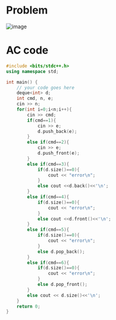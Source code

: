 # Problem
![image](https://user-images.githubusercontent.com/85293841/182861208-04eb438e-878a-460c-9852-6ec76ee223f6.png)
# AC code
```cpp
#include <bits/stdc++.h>
using namespace std;

int main() {
	// your code goes here
	deque<int> d;
	int cmd, n, e;
	cin >> n;
	for(int i=0;i<n;i++){
		cin >> cmd;
		if(cmd==1){
			cin >> e;
			d.push_back(e);
		}
		else if(cmd==2){
			cin >> e;
			d.push_front(e);
		}
		else if(cmd==3){
			if(d.size()==0){
				cout << "error\n";
			}
			else cout <<d.back()<<'\n';
		}
		else if(cmd==4){
			if(d.size()==0){
				cout << "error\n";
			}
			else cout <<d.front()<<'\n';
		}
		else if(cmd==5){
			if(d.size()==0){
				cout << "error\n";
			}
			else d.pop_back();
		}
		else if(cmd==6){
			if(d.size()==0){
				cout << "error\n";
			}
			else d.pop_front();
		}
		else cout << d.size()<<'\n';
	}
	return 0;
}
```
